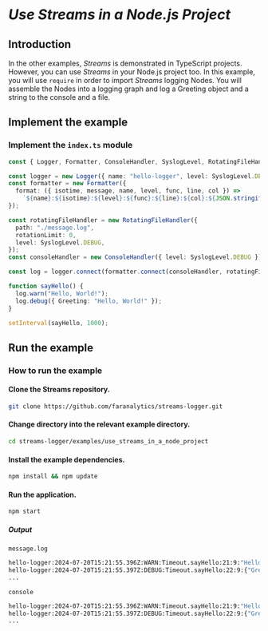 # _Use Streams in a Node.js Project_

## Introduction

In the other examples, _Streams_ is demonstrated in TypeScript projects. However, you can use _Streams_ in your Node.js project too. In this example, you will use `require` in order to import _Streams_ logging Nodes. You will assemble the Nodes into a logging graph and log a Greeting object and a string to the console and a file.

## Implement the example

### Implement the `index.ts` module

```ts
const { Logger, Formatter, ConsoleHandler, SyslogLevel, RotatingFileHandler } = require("streams-logger");

const logger = new Logger({ name: "hello-logger", level: SyslogLevel.DEBUG });
const formatter = new Formatter({
  format: ({ isotime, message, name, level, func, line, col }) =>
    `${name}:${isotime}:${level}:${func}:${line}:${col}:${JSON.stringify(message)}\n`,
});

const rotatingFileHandler = new RotatingFileHandler({
  path: "./message.log",
  rotationLimit: 0,
  level: SyslogLevel.DEBUG,
});
const consoleHandler = new ConsoleHandler({ level: SyslogLevel.DEBUG });

const log = logger.connect(formatter.connect(consoleHandler, rotatingFileHandler));

function sayHello() {
  log.warn("Hello, World!");
  log.debug({ Greeting: "Hello, World!" });
}

setInterval(sayHello, 1000);
```

## Run the example

### How to run the example

#### Clone the Streams repository.

```bash
git clone https://github.com/faranalytics/streams-logger.git
```

#### Change directory into the relevant example directory.

```bash
cd streams-logger/examples/use_streams_in_a_node_project
```

#### Install the example dependencies.

```bash
npm install && npm update
```

#### Run the application.

```bash
npm start
```

##### Output

`message.log`

```bash
hello-logger:2024-07-20T15:21:55.396Z:WARN:Timeout.sayHello:21:9:"Hello, World!"
hello-logger:2024-07-20T15:21:55.397Z:DEBUG:Timeout.sayHello:22:9:{"Greeting":"Hello, World!"}
...
```

`console`

```bash
hello-logger:2024-07-20T15:21:55.396Z:WARN:Timeout.sayHello:21:9:"Hello, World!"
hello-logger:2024-07-20T15:21:55.397Z:DEBUG:Timeout.sayHello:22:9:{"Greeting":"Hello, World!"}
...
```
